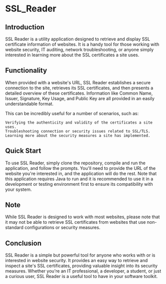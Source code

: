 # SSL_Reader
## Introduction

SSL Reader is a utility application designed to retrieve and display SSL certificate information of websites. It is a handy tool for those working with website security, IT auditing, network troubleshooting, or anyone simply interested in learning more about the SSL certificates a site uses.
## Functionality

When provided with a website's URL, SSL Reader establishes a secure connection to the site, retrieves its SSL certificates, and then presents a detailed overview of these certificates. Information like Common Name, Issuer, Signature, Key Usage, and Public Key are all provided in an easily understandable format.

This can be incredibly useful for a number of scenarios, such as:

    Verifying the authenticity and validity of the certificates a site uses.
    Troubleshooting connection or security issues related to SSL/TLS.
    Learning more about the security measures a site has implemented.

## Quick Start

To use SSL Reader, simply clone the repository, compile and run the application, and follow the prompts. You'll need to provide the URL of the website you're interested in, and the application will do the rest. Note that this application requires Java to run and it is recommended to use it in a development or testing environment first to ensure its compatibility with your system.
## Note

While SSL Reader is designed to work with most websites, please note that it may not be able to retrieve SSL certificates from websites that use non-standard configurations or security measures.
## Conclusion

SSL Reader is a simple but powerful tool for anyone who works with or is interested in website security. It provides an easy way to retrieve and inspect a site's SSL certificates, providing valuable insight into its security measures. Whether you're an IT professional, a developer, a student, or just a curious user, SSL Reader is a useful tool to have in your software toolkit.

